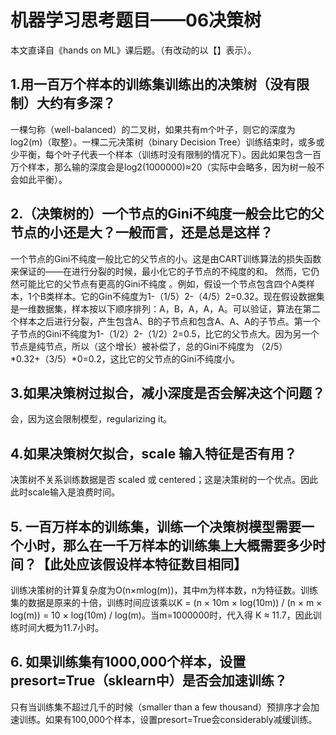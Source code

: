 # 机器学习思考题目——06决策树

本文直译自《hands on ML》课后题。（有改动的以【】表示）。

## 1.用一百万个样本的训练集训练出的决策树（没有限制）大约有多深？

一棵匀称（well-balanced）的二叉树，如果共有m个叶子，则它的深度为log2(m)（取整）。一棵二元决策树（binary Decision Tree）训练结束时，或多或少平衡，每个叶子代表一个样本（训练时没有限制的情况下）。因此如果包含一百万个样本，那么输的深度会是log2(1000000)≈20（实际中会略多，因为树一般不会如此平衡）。

## 2.（决策树的）一个节点的Gini不纯度一般会比它的父节点的小还是大？一般而言，还是总是这样？

一个节点的Gini不纯度一般比它的父节点的小。这是由CART训练算法的损失函数来保证的——在进行分裂的时候，最小化它的子节点的不纯度的和。
然而，它仍然可能比它的父节点有更高的Gini不纯度 。例如，假设一个节点包含四个A类样本，1个B类样本。它的Gin不纯度为1-（1/5）2-（4/5）2=0.32。现在假设数据集是一维数据集，样本按以下顺序排列：A，B，A，A，A。可以验证，算法在第二个样本之后进行分裂，产生包含A、B的子节点和包含A、A、A的子节点。第一个子节点的Gini不纯度为1-（1/2）2-（1/2）2=0.5，比它的父节点大。因为另一个节点是纯节点，所以（这个增长）被补偿了，总的Gini不纯度为 （2/5）*0.32+（3/5）*0=0.2，这比它的父节点的Gini不纯度小。

## 3.如果决策树过拟合，减小深度是否会解决这个问题？

会，因为这会限制模型，regularizing it。

## 4.如果决策树欠拟合，scale 输入特征是否有用？

决策树不关系训练数据是否 scaled 或 centered；这是决策树的一个优点。因此此时scale输入是浪费时间。

## 5. 一百万样本的训练集，训练一个决策树模型需要一个小时，那么在一千万样本的训练集上大概需要多少时间？【此处应该假设样本特征数目相同】

训练决策树的计算复杂度为O(n×mlog(m))，其中m为样本数，n为特征数。训练集的数据是原来的十倍，训练时间应该乘以K = (n × 10m × log(10m)) / (n × m × log(m)) = 10 × log(10m) / log(m)。当m=1000000时，代入得 K ≈ 11.7，因此训练时间大概为11.7小时。

## 6. 如果训练集有1000,000个样本，设置 presort=True（sklearn中）是否会加速训练？

只有当训练集不超过几千的时候（smaller than a few thousand）预排序才会加速训练。如果有100,000个样本，设置presort=True会considerably减缓训练。